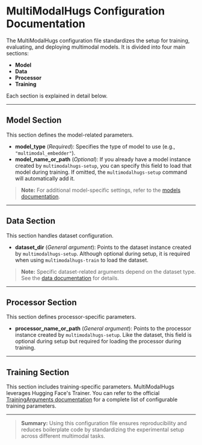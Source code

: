 # MultiModalHugs Configuration Documentation

The MultiModalHugs configuration file standardizes the setup for training, evaluating, and deploying multimodal models. It is divided into four main sections:

- **Model**
- **Data**
- **Processor**
- **Training**

Each section is explained in detail below.

---

## Model Section

This section defines the model-related parameters.

- **model_type** (*Required*): Specifies the type of model to use (e.g., `"multimodal_embedder"`).
- **model_name_or_path** (*Optional*): If you already have a model instance created by `multimodalhugs-setup`, you can specify this field to load that model during training. If omitted, the `multimodalhugs-setup` command will automatically add it.

> **Note:** For additional model-specific settings, refer to the <a href="docs/models/">models documentation</a>.
> 
---

## Data Section

This section handles dataset configuration.

- **dataset_dir** (*General argument*): Points to the dataset instance created by `multimodalhugs-setup`. Although optional during setup, it is required when using `multimodalhugs-train` to load the dataset.

> **Note:** Specific dataset-related arguments depend on the dataset type. See the <a href="docs/data/">data documentation</a> for details.

---

## Processor Section

This section defines processor-specific parameters.

- **processor_name_or_path** (*General argument*): Points to the processor instance created by `multimodalhugs-setup`. Like the dataset, this field is optional during setup but required for loading the processor during training.

---

## Training Section

This section includes training-specific parameters. MultiModalHugs leverages Hugging Face's Trainer. You can refer to the official <a href="https://huggingface.co/docs/transformers/v4.49.0/en/main_classes/trainer#transformers.TrainingArguments">TrainingArguments documentation</a> for a complete list of configurable training parameters.

---

> **Summary:** Using this configuration file ensures reproducibility and reduces boilerplate code by standardizing the experimental setup across different multimodal tasks.

